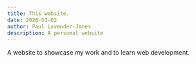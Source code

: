 ```yaml
---
title: This website.
date: 2020-03-02
author: Paul Lavender-Jones
description: A personal website
---
```


A website to showcase my work and to learn web development.